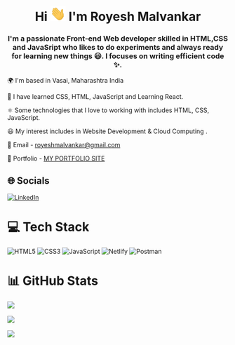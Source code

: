 <h1 align="center">Hi <img src="https://raw.githubusercontent.com/ABSphreak/ABSphreak/master/gifs/Hi.gif" width="35"> I'm Royesh Malvankar</h1>
<h3 align="center">I'm a passionate Front-end Web developer skilled in HTML,CSS and JavaSript who likes to do experiments and always ready for learning new things 😃. 
                    I focuses on writing efficient code ✨.</h3>

🌍 I'm based in Vasai, Maharashtra India

🚀 I have learned CSS, HTML, JavaScript and Learning React.

⚛️ Some technologies that I love to working with includes HTML, CSS, JavaScript.

😃 My interest includes in Website Development & Cloud Computing .

📧 Email - royeshmalvankar@gmail.com

💼 Portfolio - [MY PORTFOLIO SITE]((https://gleaming-pithivier-bae40e.netlify.app/))

## 🌐 Socials
[![LinkedIn](https://img.shields.io/badge/LinkedIn-%230077B5.svg?logo=linkedin&logoColor=white)](linkedin.com/in/royesh-malvankar-59a023276/) 

# 💻 Tech Stack
![HTML5](https://img.shields.io/badge/html5-%23E34F26.svg?style=for-the-badge&logo=html5&logoColor=white) 
![CSS3](https://img.shields.io/badge/css3-%231572B6.svg?style=for-the-badge&logo=css3&logoColor=white) 
![JavaScript](https://img.shields.io/badge/javascript-%23323330.svg?style=for-the-badge&logo=javascript&logoColor=%23F7DF1E) 
![Netlify](https://img.shields.io/badge/netlify-%23000000.svg?style=for-the-badge&logo=netlify&logoColor=#00C7B7) 
![Postman](https://img.shields.io/badge/Postman-FF6C37?style=for-the-badge&logo=postman&logoColor=white)

# 📊 GitHub Stats
![](https://github-readme-stats.vercel.app/api?username=royeshmalvankar&theme=react&hide_border=false&include_all_commits=true&count_private=false)<br/>

![](https://github-readme-streak-stats.herokuapp.com/?user=royeshmalvankar&theme=react&hide_border=false)<br/>

![](https://github-readme-stats.vercel.app/api/top-langs/?username=royeshmalvankar&theme=react&hide_border=false&include_all_commits=true&count_private=false&layout=compact)
